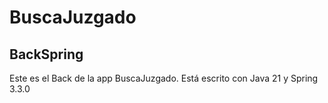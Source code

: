 # BuscaJuzgado

## BackSpring

Este es el Back de la app BuscaJuzgado.
Está escrito con Java 21 y Spring 3.3.0
